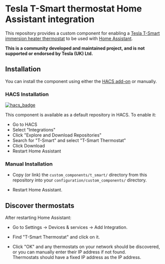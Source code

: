 # Tesla T-Smart thermostat Home Assistant integration

This repository provides a custom component for enabling a [Tesla T-Smart immersion heater thermostat](https://www.teslauk.com/product/7795/t-smart-thermostat) to be used with [Home Assistant](https://home-assistant.io).

**This is a community developed and maintained project, and is not supported or endorsed by Tesla (UK) Ltd.**

## Installation

You can install the component using either the [HACS add-on](https://hacs.xyz) or manually.

### HACS Installation

[![hacs_badge](https://img.shields.io/badge/HACS-Default-41BDF5.svg?style=for-the-badge)](https://github.com/hacs/integration)

This component is available as a default repository in HACS.  To enable it:

* Go to HACS
* Select "Integrations" 
* Click "Explore and Download Repositories"
* Search for "T-Smart" and select "T-Smart Thermostat"
* Click Download
* Restart Home Assistant

### Manual Installation

* Copy (or link) the `custom_components/t_smart/` directory from this repository into your `configuration/custom_components/` directory.

* Restart Home Assistant.

## Discover thermostats

After restarting Home Assistant:

* Go to Settings -> Devices & services -> Add Integration.

* Find "T-Smart Thermostat" and click on it.

* Click "OK" and any thermostats on your network should be discovered, or you can manually enter their IP address if not found.  
Thermostats should have a fixed IP address as the IP address.

